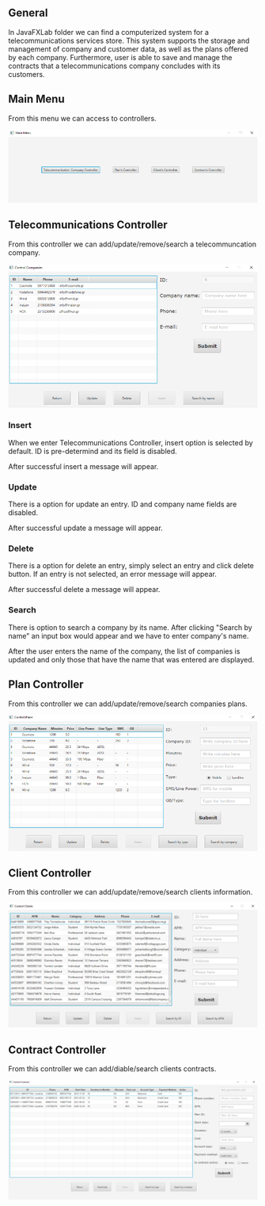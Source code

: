 ## General

In JavaFXLab folder we can find a computerized system for a telecommunications services store. This system supports the storage and management of company and customer data, as well as the plans offered by each company. Furthermore, user is able to save and manage the contracts that a telecommunications company concludes with its customers. 

## Main Menu

From this menu we can access to controllers.

![controler0.png](https://github.com/Antonisr11/TelecommunicationProgram/blob/main/images/controler0.png)

## Telecommunications Controller

From this controller we can add/update/remove/search a telecommuncation company.

![controler1.png](https://github.com/Antonisr11/TelecommunicationProgram/blob/main/images/controler1.png)

### Insert

When we enter Telecommunications Controller, insert option is selected by default. ID is pre-determind and its field is disabled.

After successful insert a message will appear.

### Update

There is a option for update an entry. ID and company name fields are disabled.

After successful update a message will appear.

### Delete

There is a option for delete an entry, simply select an entry and click delete button. If an entry is not selected, an error message will appear.

After successful delete a message will appear.

### Search  

There is option to search a company by its name. After clicking "Search by name" an input box would appear and we have to enter company's name.

After the user enters the name of the company, the list of companies is updated and only those that have the name that was entered are displayed.

## Plan Controller

From this controller we can add/update/remove/search companies plans.

![controler2.png](https://github.com/Antonisr11/TelecommunicationProgram/blob/main/images/controler2.png)

## Client Controller

From this controller we can add/update/remove/search clients information.

![controler3.png](https://github.com/Antonisr11/TelecommunicationProgram/blob/main/images/controler3.png)

## Contract Controller

From this controller we can add/diable/search clients contracts. 

![controler4.png](https://github.com/Antonisr11/TelecommunicationProgram/blob/main/images/controler4.png)
